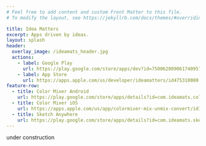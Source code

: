```yaml
---
# Feel free to add content and custom Front Matter to this file.
# To modify the layout, see https://jekyllrb.com/docs/themes/#overriding-theme-defaults

title: Idea Matters
excerpt: Apps driven by ideas.
layout: splash
header:
  overlay_image: /ideamats_header.jpg
  actions: 
    - label: Google Play
      url: https://play.google.com/store/apps/dev?id=7500620090617409572
    - label: App Store
      url: https://apps.apple.com/us/developer/ideamatters/id475310080
feature-row:
  - title: Color Mixer Android
    url: https://play.google.com/store/apps/details?id=com.ideamats.colormixer
  - title: Color Mixer iOS
    url: https://apps.apple.com/us/app/colormixer-mix-unmix-convert/id1398134243
  - title: Sketch Anywhere
    url: https://play.google.com/store/apps/details?id=com.ideamats.sketchanywhere
---
```


under construction
